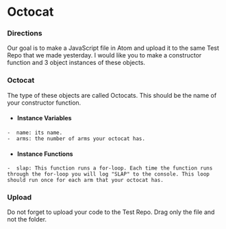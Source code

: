 # Octocat

### Directions
Our goal is to make a JavaScript file in Atom and upload it to the same Test Repo that we made yesterday. I would like you to make a constructor function and 3 object instances of these objects.

### Octocat
The type of these objects are called Octocats. This should be the name of your constructor function.

  -  #### Instance Variables
    -  name: its name.
    -  arms: the number of arms your octocat has.

  -  #### Instance Functions
    -  slap: This function runs a for-loop. Each time the function runs through the for-loop you will log "SLAP" to the console. This loop should run once for each arm that your octocat has.

### Upload
Do not forget to upload your code to the Test Repo. Drag only the file and not the folder.
